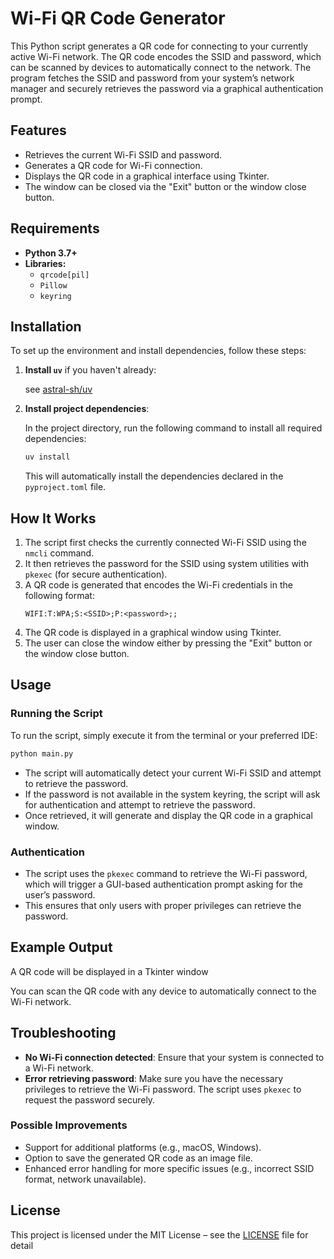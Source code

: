 # Wi-Fi QR Code Generator

This Python script generates a QR code for connecting to your currently active Wi-Fi network. The QR code encodes the SSID and password, which can be scanned by devices to automatically connect to the network. The program fetches the SSID and password from your system’s network manager and securely retrieves the password via a graphical authentication prompt.

## Features
- Retrieves the current Wi-Fi SSID and password.
- Generates a QR code for Wi-Fi connection.
- Displays the QR code in a graphical interface using Tkinter.
- The window can be closed via the "Exit" button or the window close button.

## Requirements
- **Python 3.7+**
- **Libraries:**
  - `qrcode[pil]`
  - `Pillow`
  - `keyring`

## Installation

To set up the environment and install dependencies, follow these steps:

1. **Install `uv`** if you haven't already:

   see [astral-sh/uv](https://github.com/astral-sh/uv)

2. **Install project dependencies**:

   In the project directory, run the following command to install all required dependencies:

   ```bash
   uv install
   ```

   This will automatically install the dependencies declared in the `pyproject.toml` file.

## How It Works
1. The script first checks the currently connected Wi-Fi SSID using the `nmcli` command.
2. It then retrieves the password for the SSID using system utilities with `pkexec` (for secure authentication).
3. A QR code is generated that encodes the Wi-Fi credentials in the following format:
   ```
   WIFI:T:WPA;S:<SSID>;P:<password>;;
   ```
4. The QR code is displayed in a graphical window using Tkinter.
5. The user can close the window either by pressing the "Exit" button or the window close button.

## Usage

### Running the Script
To run the script, simply execute it from the terminal or your preferred IDE:

```bash
python main.py
```

- The script will automatically detect your current Wi-Fi SSID and attempt to retrieve the password.
- If the password is not available in the system keyring, the script will ask for authentication and attempt to retrieve the password.
- Once retrieved, it will generate and display the QR code in a graphical window.

### Authentication

- The script uses the `pkexec` command to retrieve the Wi-Fi password, which will trigger a GUI-based authentication prompt asking for the user’s password.
- This ensures that only users with proper privileges can retrieve the password.

## Example Output

A QR code will be displayed in a Tkinter window

You can scan the QR code with any device to automatically connect to the Wi-Fi network.

## Troubleshooting

- **No Wi-Fi connection detected**: Ensure that your system is connected to a Wi-Fi network.
- **Error retrieving password**: Make sure you have the necessary privileges to retrieve the Wi-Fi password. The script uses `pkexec` to request the password securely.

### Possible Improvements
- Support for additional platforms (e.g., macOS, Windows).
- Option to save the generated QR code as an image file.
- Enhanced error handling for more specific issues (e.g., incorrect SSID format, network unavailable).

## License

This project is licensed under the MIT License – see the [LICENSE](LICENSE) file for detail